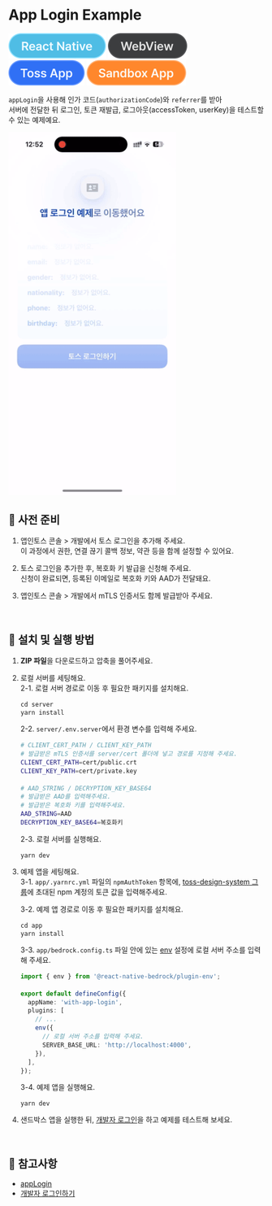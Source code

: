 # App Login Example

![React Native](../assets/tags/tag-react-native.svg)
![WebView](../assets/tags/tag-webview.svg)
![Toss App](../assets/tags/tag-toss-app.svg)
![Sandbox App](../assets/tags/tag-sandbox-app.svg)

`appLogin`을 사용해 인가 코드(`authorizationCode`)와 `referrer`를 받아  
서버에 전달한 뒤 로그인, 토큰 재발급, 로그아웃(accessToken, userKey)을 테스트할 수 있는 예제예요.

<img src="../assets/examples/with-app-login-example-video.gif" alt="example gif" width="330px" />

<br />

## 📝 사전 준비

1. 앱인토스 콘솔 > 개발에서 토스 로그인을 추가해 주세요.  
   이 과정에서 권한, 연결 끊기 콜백 정보, 약관 등을 함께 설정할 수 있어요.

2. 토스 로그인을 추가한 후, 복호화 키 발급을 신청해 주세요.  
   신청이 완료되면, 등록된 이메일로 복호화 키와 AAD가 전달돼요.

3. 앱인토스 콘솔 > 개발에서 mTLS 인증서도 함께 발급받아 주세요.

<br />

## 🚀 설치 및 실행 방법

1. **ZIP 파일**을 다운로드하고 압축을 풀어주세요.

2. 로컬 서버를 세팅해요.  
   2-1. 로컬 서버 경로로 이동 후 필요한 패키지를 설치해요.

   ```
   cd server
   yarn install
   ```

   2-2. `server/.env.server`에서 환경 변수를 입력해 주세요.

   ```bash
   # CLIENT_CERT_PATH / CLIENT_KEY_PATH
   # 발급받은 mTLS 인증서를 server/cert 폴더에 넣고 경로를 지정해 주세요.
   CLIENT_CERT_PATH=cert/public.crt
   CLIENT_KEY_PATH=cert/private.key

   # AAD_STRING / DECRYPTION_KEY_BASE64
   # 발급받은 AAD를 입력해주세요.
   # 발급받은 복호화 키를 입력해주세요.
   AAD_STRING=AAD
   DECRYPTION_KEY_BASE64=복호화키
   ```

   2-3. 로컬 서버를 실행해요.

   ```
   yarn dev
   ```

3. 예제 앱을 세팅해요.  
    3-1. `app/.yarnrc.yml` 파일의 `npmAuthToken` 항목에, [toss-design-system 그룹](https://tossmini-docs.toss.im/tds-react-native/setup-npm/)에 초대된 npm 계정의 토큰 값을 입력해주세요.

   3-2. 예제 앱 경로로 이동 후 필요한 패키지를 설치해요.

   ```
   cd app
   yarn install
   ```

   3-3. `app/bedrock.config.ts` 파일 안에 있는 [env](https://developers-apps-in-toss.toss.im/bedrock/release-notes/2025-05-15.html#react-native-bedrock-plugin-env-%E1%84%91%E1%85%B3%E1%86%AF%E1%84%85%E1%85%A5%E1%84%80%E1%85%B3%E1%84%8B%E1%85%B5%E1%86%AB-%E1%84%8E%E1%85%AE%E1%84%80%E1%85%A1) 설정에 로컬 서버 주소를 입력해 주세요.

   ```ts
   import { env } from '@react-native-bedrock/plugin-env';

   export default defineConfig({
     appName: 'with-app-login',
     plugins: [
       // ...
       env({
         // 로컬 서버 주소를 입력해 주세요.
         SERVER_BASE_URL: 'http://localhost:4000',
       }),
     ],
   });
   ```

   3-4. 예제 앱을 실행해요.

   ```
   yarn dev
   ```

4. 샌드박스 앱을 실행한 뒤, [개발자 로그인](https://developers-apps-in-toss.toss.im/prepare/sandbox.html#%E1%84%80%E1%85%A2%E1%84%87%E1%85%A1%E1%86%AF%E1%84%8C%E1%85%A1-%E1%84%85%E1%85%A9%E1%84%80%E1%85%B3%E1%84%8B%E1%85%B5%E1%86%AB%E1%84%92%E1%85%A1%E1%84%80%E1%85%B5)을 하고 예제를 테스트해 보세요.

<br />

## 📌 참고사항

- [appLogin](https://developers-apps-in-toss.toss.im/bedrock/reference/framework/%EB%A1%9C%EA%B7%B8%EC%9D%B8/appLogin.html)
- [개발자 로그인하기](https://developers-apps-in-toss.toss.im/prepare/sandbox.html#%E1%84%80%E1%85%A2%E1%84%87%E1%85%A1%E1%86%AF%E1%84%8C%E1%85%A1-%E1%84%85%E1%85%A9%E1%84%80%E1%85%B3%E1%84%8B%E1%85%B5%E1%86%AB%E1%84%92%E1%85%A1%E1%84%80%E1%85%B5)
